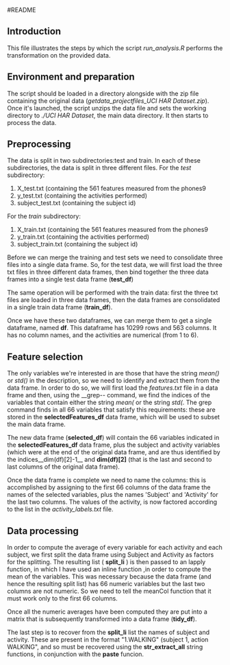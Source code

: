 #README

## Introduction
This file illustrates the steps by which the script *run_analysis.R* performs the transformation on the provided data.

## Environment and preparation
The script should be loaded in a directory alongside with the zip file containing the original data (*getdata_projectfiles_UCI HAR Dataset.zip*). Once it's launched, the script unzips the data file and sets the working directory to *./UCI HAR Dataset*, the main data directory. It then starts to process the data.

## Preprocessing
The data is split in two subdirectories:test and train. In each of these subdirectories, the data is split in three different files. For the *test* subdirectory:
 
 1. X_test.txt (containing the 561 features measured from the phones9
 2. y_test.txt (containing the activities performed)
 3. subject_test.txt (containing the subject id)
 
For the *train* subdirectory:

1. X_train.txt (containing the 561 features measured from the phones9
2. y_train.txt (containing the activities performed)
3. subject_train.txt (containing the subject id)

Before we can merge the training and test sets we need to consolidate three files into a single data frame. So, for the test data, we will first  load the three txt files in three different data frames, then bind together the three data frames into a single test data frame (__test_df__)

The same operation will be performed with the train data: first the three txt files are loaded in three data frames, then the data frames are consolidated in a single train data frame (__train_df__).

Once we have these two dataframes, we can merge them to get a single dataframe, named __df__. 
This dataframe has 10299 rows and 563 columns. It has no column names, and the activities are numerical (from 1 to 6).

## Feature selection
The only variables we're interested in are those that have the string *mean()* or *std()* in the description, so we need to identify and extract them from the data frame.
In order to do so, we will first load the *features.txt* file in a data frame and then, using the __grep-- command, we find the indices of the variables that contain either the string *mean(* or the string *std(*. 
The grep command finds in all 66 variables that satisfy this requirements: these are stored in the __selectedFeatures_df__ data frame, which will be used to subset the main data frame.

The new data frame (__selected_df__) will contain the 66 variables indicated in the __selectedFeatures_df__ data frame, plus the subject and activity variables (which were at the end of the original data frame, and are thus identified by the indices__dim(df)[2]-1__ and __dim(df)[2]__ (that is the last and second to last columns of the original data frame).

Once the data frame is complete we need to name the columns: this is accomplished by assigning to the first 66 columns of the data frame the names of the selected variables, plus the names 'Subject' and 'Activity' for the last two columns.
The values of the activity, is now factored according to the list in the *activity_labels.txt* file.

## Data processing
In order to compute the average of every variable for each activity and each subject, we first split the data frame using Subject and Activity as factors for the splitting. The resulting list ( __split_li__ ) is then passed to an lapply function, in which I have used an inline function ,in order to compute the mean of the variables. This was necessary because the data frame (and hence the resulting split list) has 66 numeric variables but the last two columns are not numeric. So we need to tell the meanCol function that it must work only to the first 66 columns.

Once all the numeric averages have been computed they are put into a matrix that is subsequently transformed into a data frame (__tidy_df__).

The last step is to recover from the __split_li__ list the names of subject and activity.
These are present in the format "1.WALKING" (subject 1, action WALKING", and so must be recovered using the __str_extract_all__ string functions, in conjunction with the __paste__ funcion.




